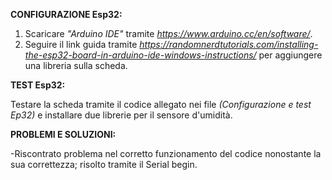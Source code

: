 
**CONFIGURAZIONE Esp32:**

1) Scaricare *"Arduino IDE"* tramite *https://www.arduino.cc/en/software/*.
2) Seguire il link guida tramite *https://randomnerdtutorials.com/installing-the-esp32-board-in-arduino-ide-windows-instructions/* per aggiungere una libreria sulla scheda.

**TEST Esp32:**

Testare la scheda tramite il codice allegato nei file *(Configurazione e test Ep32)* e installare due librerie per il sensore d'umidità.

**PROBLEMI E SOLUZIONI:**

-Riscontrato problema nel corretto funzionamento del codice nonostante la sua correttezza; risolto tramite il Serial begin.